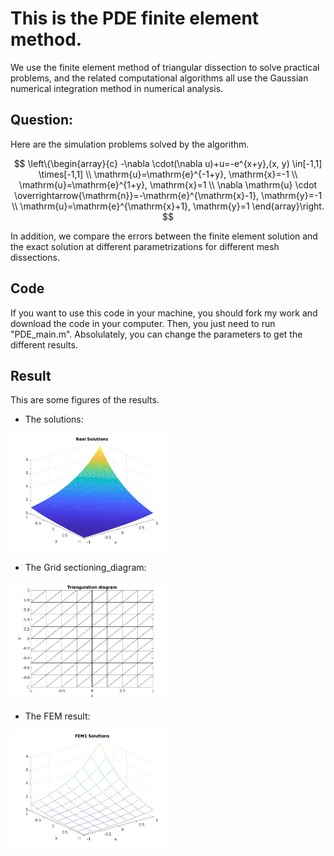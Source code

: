 # This is the PDE finite element method.
We use the finite element method of triangular dissection to solve practical problems, and the related computational algorithms all use the Gaussian numerical integration method in numerical analysis.
## Question:
Here are the simulation problems solved by the algorithm.

$$
\left\{\begin{array}{c}
-\nabla \cdot(\nabla u)+u=-e^{x+y},(x, y) \in[-1,1] \times[-1,1] \\
\mathrm{u}=\mathrm{e}^{-1+y}, \mathrm{x}=-1 \\
\mathrm{u}=\mathrm{e}^{1+y}, \mathrm{x}=1 \\
\nabla \mathrm{u} \cdot \overrightarrow{\mathrm{n}}=-\mathrm{e}^{\mathrm{x}-1}, \mathrm{y}=-1 \\
\mathrm{u}=\mathrm{e}^{\mathrm{x}+1}, \mathrm{y}=1
\end{array}\right.
$$

In addition, we compare the errors between the finite element solution and the exact solution at different parametrizations for different mesh dissections.

## Code
If you want to use this code in your machine, you should fork my work and download the code in your computer. Then, you just need to run "PDE_main.m". Absolulately, you can change the parameters to get the different results.

## Result
This are some figures of the results.
- The solutions:
<img src=./plots/real_solutions.jpg width=50%>

- The Grid sectioning_diagram:
<img src=./plots/8Triangulation_diagram.jpg width=50%>

- The FEM result:
<img src=./plots/8FEM1.jpg width=50%>
